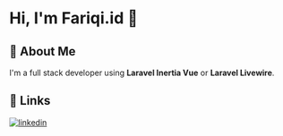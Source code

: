 
# Hi, I'm Fariqi.id 👋


## 🚀 About Me
I'm a full stack developer using **Laravel Inertia Vue** or **Laravel Livewire**.

## 🔗 Links
[![linkedin](https://img.shields.io/badge/linkedin-0A66C2?style=for-the-badge&logo=linkedin&logoColor=white)](https://www.linkedin.com/in/muhammadrickyperdanaputra/)

